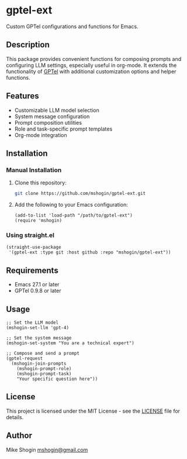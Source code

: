 # gptel-ext

Custom GPTel configurations and functions for Emacs.

## Description

This package provides convenient functions for composing prompts and configuring LLM settings, especially useful in org-mode. It extends the functionality of [GPTel](https://github.com/karthink/gptel) with additional customization options and helper functions.

## Features

- Customizable LLM model selection
- System message configuration
- Prompt composition utilities
- Role and task-specific prompt templates
- Org-mode integration

## Installation

### Manual Installation

1. Clone this repository:
   ```bash
   git clone https://github.com/mshogin/gptel-ext.git
   ```

2. Add the following to your Emacs configuration:
   ```elisp
   (add-to-list 'load-path "/path/to/gptel-ext")
   (require 'mshogin)
   ```

### Using straight.el

```elisp
(straight-use-package
 '(gptel-ext :type git :host github :repo "mshogin/gptel-ext"))
```

## Requirements

- Emacs 27.1 or later
- GPTel 0.9.8 or later

## Usage

```elisp
;; Set the LLM model
(mshogin-set-llm 'gpt-4)

;; Set the system message
(mshogin-set-system "You are a technical expert")

;; Compose and send a prompt
(gptel-request
  (mshogin-join-prompts
    (mshogin-prompt-role)
    (mshogin-prompt-task)
    "Your specific question here"))
```

## License

This project is licensed under the MIT License - see the [LICENSE](LICENSE) file for details.

## Author

Mike Shogin <mshogin@gmail.com>